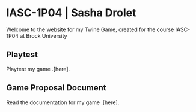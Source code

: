 # IASC-1P04 | Sasha Drolet

Welcome to the website for my Twine Game, created for the course IASC-1P04 at Brock University

## Playtest

Playtest my game .[here].

## Game Proposal Document

Read the documentation for my game .[here].
